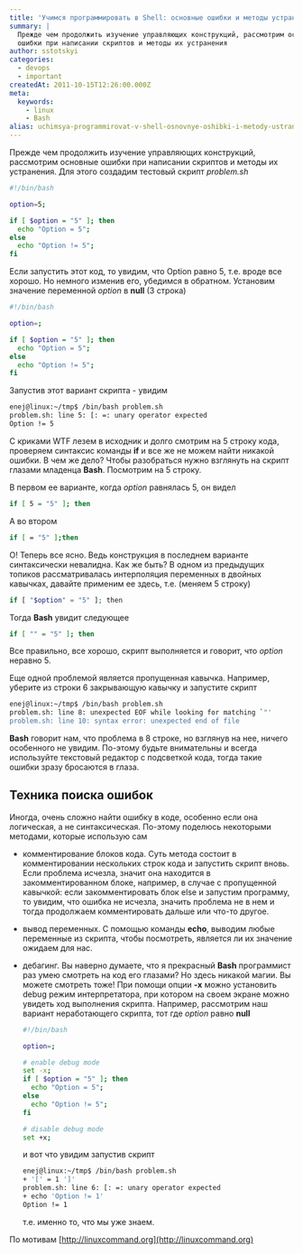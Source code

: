 ```yaml
---
title: 'Учимся программировать в Shell: основные ошибки и методы устранения'
summary: |
  Прежде чем продолжить изучение управляющих конструкций, рассмотрим основные
  ошибки при написании скриптов и методы их устранения
author: sstotskyi
categories:
  - devops
  - important
createdAt: 2011-10-15T12:26:00.000Z
meta:
  keywords:
    - linux
    - Bash
alias: uchimsya-programmirovat-v-shell-osnovnye-oshibki-i-metody-ustraneniya
---
```


Прежде чем продолжить изучение управляющих конструкций, рассмотрим основные ошибки при написании скриптов и методы их устранения. Для этого создадим тестовый скрипт _problem.sh_

```bash
#!/bin/bash

option=5;

if [ $option = "5" ]; then
  echo "Option = 5";
else
  echo "Option != 5";
fi
```

Если запустить этот код, то увидим, что Option равно 5, т.е. вроде все хорошо. Но немного изменив его, убедимся в обратном. Установим значение переменной _option_ в **null** (3 строка)

```bash
#!/bin/bash

option=;

if [ $option = "5" ]; then
  echo "Option = 5";
else
  echo "Option != 5";
fi
```

Запустив этот вариант скрипта - увидим

```bash
enej@linux:~/tmp$ /bin/bash problem.sh
problem.sh: line 5: [: =: unary operator expected
Option != 5
```

С криками WTF лезем в исходник и долго смотрим на 5 строку кода, проверяем синтаксис команды **if** и все же не можем найти никакой ошибки. В чем же дело? Чтобы разобраться нужно взглянуть на скрипт глазами младенца **Bash**. Посмотрим на 5 строку.

В первом ее варианте, когда _option_ равнялась 5, он видел

```bash
if [ 5 = "5" ]; then
```

А во втором

```bash
if [ = "5" ];then
```

О! Теперь все ясно. Ведь конструкция в последнем варианте синтаксически невалидна. Как же быть? В одном из предыдущих топиков рассматривалась интерполяция переменных в двойных кавычках, давайте применим ее здесь, т.е. (меняем 5 строку)

```php
if [ "$option" = "5" ]; then
```

Тогда **Bash** увидит следующее

```bash
if [ "" = "5" ]; then
```

Все правильно, все хорошо, скрипт выполняется и говорит, что _option_ неравно 5.

Еще одной проблемой является пропущенная кавычка. Например, уберите из строки 6 закрывающую кавычку и запустите скрипт

```bash
enej@linux:~/tmp$ /bin/bash problem.sh
problem.sh: line 8: unexpected EOF while looking for matching `"'
problem.sh: line 10: syntax error: unexpected end of file
```

**Bash** говорит нам, что проблема в 8 строке, но взглянув на нее, ничего особенного не увидим. По-этому будьте внимательны и всегда используйте текстовый редактор с подсветкой кода, тогда такие ошибки зразу бросаются в глаза.

## Техника поиска ошибок

Иногда, очень сложно найти ошибку в коде, особенно если она логическая, а не синтаксическая. По-этому поделюсь некоторыми методами, которые использую сам

*   комментирование блоков кода. Суть метода состоит в комментировании нескольких строк кода и запустить скрипт вновь. Если проблема исчезла, значит она находится в закомментированном блоке, например, в случае с пропущенной кавычкой: если закомментировать блок else и запустим программу, то увидим, что ошибка не исчезла, значить проблема не в нем и тогда продолжаем комментировать дальше или что-то другое.
*   вывод переменных. С помощью команды **echo**, выводим любые переменные из скрипта, чтобы посмотреть, является ли их значение ожидаем для нас.
*   дебагинг. Вы наверно думаете, что я прекрасный **Bash** программист раз умею смотреть на код его глазами? Но здесь никакой магии. Вы можете смотреть тоже! При помощи опции **\-x** можно установить debug режим интерпретатора, при котором на своем экране можно увидеть ход выполнения скрипта. Например, рассмотрим наш вариант неработающего скрипта, тот где _option_ равно **null**

    ```bash
    #!/bin/bash

    option=;

    # enable debug mode
    set -x;
    if [ $option = "5" ]; then
      echo "Option = 5";
    else
      echo "Option != 5";
    fi

    # disable debug mode
    set +x;
    ```

    и вот что увидим запустив скрипт

    ```bash
    enej@linux:~/tmp$ /bin/bash problem.sh
    + '[' = 1 ']'
    problem.sh: line 6: [: =: unary operator expected
    + echo 'Option != 1'
    Option != 1
    ```

    т.е. именно то, что мы уже знаем.

По мотивам [http://linuxcommand.org](http://linuxcommand.org)

